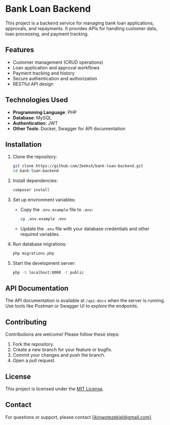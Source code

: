 # Bank Loan Backend

This project is a backend service for managing bank loan applications, approvals, and repayments. It provides APIs for handling customer data, loan processing, and payment tracking.

## Features

- Customer management (CRUD operations)
- Loan application and approval workflows
- Payment tracking and history
- Secure authentication and authorization
- RESTful API design

## Technologies Used

- **Programming Language**: PHP
- **Database**: MySQL
- **Authentication**: JWT
- **Other Tools**: Docker, Swagger for API documentation

## Installation

1. Clone the repository:
    ```bash
    git clone https://github.com/ZeeksX/bank-loan-backend.git
    cd bank-loan-backend
    ```

2. Install dependencies:
    ```bash
    composer install
    ```

3. Set up environment variables:
    - Copy the `.env.example` file to `.env`:
      ```bash
      cp .env.example .env
      ```
    - Update the `.env` file with your database credentials and other required variables.

4. Run database migrations:
    ```bash
    php migrations.php
    ```

5. Start the development server:
    ```bash
    php -S localhost:8000 -t public
    ```

## API Documentation

The API documentation is available at `/api-docs` when the server is running. Use tools like Postman or Swagger UI to explore the endpoints.

## Contributing

Contributions are welcome! Please follow these steps:

1. Fork the repository.
2. Create a new branch for your feature or bugfix.
3. Commit your changes and push the branch.
4. Open a pull request.

## License

This project is licensed under the [MIT License](LICENSE).

## Contact

For questions or support, please contact [ikinwotezekiel@gmail.com].